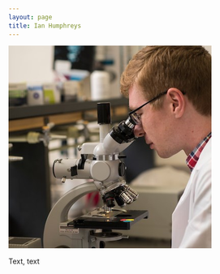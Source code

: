 ```yaml
---
layout: page
title: Ian Humphreys
---
```

<div class="container">
  <div class ="img-max">
  <img class="mx-auto d-block mb-2 img-fluid rounded-circle" src="/images/ian_microscope3.jpg" style="max-width: 500px">
  <p>
    Text, text
  </p>
</div>
